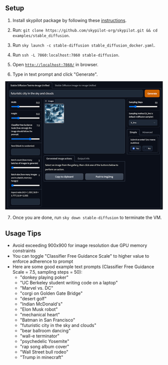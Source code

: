 ## Setup

1. Install skypilot package by following these [instructions](https://skypilot.readthedocs.io/en/latest/getting-started/installation.html).

2. Run: `git clone https://github.com/skypilot-org/skypilot.git && cd examples/stable_diffusion`.

3. Run `sky launch -c stable-diffusion stable_diffusion_docker.yaml`.

4. Run `ssh -L 7860:localhost:7860 stable-diffusion`.

5. Open [`http://localhost:7860/`](http://localhost:7860/) in browser.

6. Type in text prompt and click "Generate".

![Stable Diffusion Web Tool UI](assets/stable_diffusion_ui.png)

7. Once you are done, run `sky down stable-diffusion` to terminate the VM.


## Usage Tips
 - Avoid exceeding 900x900 for image resolution due GPU memory constraints
 - You can toggle "Classifier Free Guidance Scale" to higher value to enforce adherence to prompt
 - Here are some good example text prompts (Classifier Free Guidance Scale = 7.5, sampling steps = 50):
   - "donkey playing poker"
   - "UC Berkeley student writing code on a laptop"
   - "Marvel vs. DC"
   - "corgi on Golden Gate Bridge"
   - "desert golf"
   - "Indian McDonald's"
   - "Elon Musk robot"
   - "mechanical heart"
   - "Batman in San Francisco"
   - "futuristic city in the sky and clouds"
   - "bear ballroom dancing"
   - "wall-e terminator"
   - "psychedelic Yosemite"
   - "rap song album cover"
   - "Wall Street bull rodeo"
   - "Trump in minecraft"
